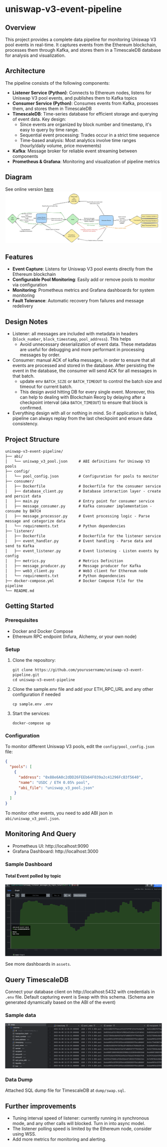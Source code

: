 # uniswap-v3-event-pipeline


## Overview
This project provides a complete data pipeline for monitoring Uniswap V3 pool events in real-time. It captures events from the Ethereum blockchain, processes them through Kafka, and stores them in a TimescaleDB database for analysis and visualization.


## Architecture
The pipeline consists of the following components:
- **Listener Service (Python)**: Connects to Ethereum nodes, listens for Uniswap V3 pool events, and publishes them to Kafka topics
- **Consumer Service (Python)**: Consumes events from Kafka, processes them, and stores them in TimescaleDB
- **TimescaleDB**: Time-series database for efficient storage and querying of event data. Key design:
    - Since events are organized by block number and timestamp, it's easy to query by time range.
    - Sequential event processing: Trades occur in a strict time sequence
    - Time-based analysis: Most analytics involve time ranges (hourly/daily volume, price movements)
- **Kafka**: Message broker for reliable event streaming between components
- **Prometheus & Grafana**: Monitoring and visualization of pipeline metrics


## Diagram
See online version [here](https://excalidraw.com/#json=y8mmSVf9XIH5SS1MlDyM_,EPl9tRpi7wY49rf1UwQqYw)
![alt text](assets/diagram.png)

## Features

- **Event Capture**: Listens for Uniswap V3 pool events directly from the Ethereum blockchain
- **Configurable Pool Monitoring**: Easily add or remove pools to monitor via configuration
- **Monitoring**: Prometheus metrics and Grafana dashboards for system monitoring
- **Fault Tolerance**: Automatic recovery from failures and message redelivery

## Design Notes
- Listener: all messages are included with metadata in headers (`block_number`, `block_timestamp`, `pool_address`). This helps 
    - Avoid unnecessary deserialization of event data. These metadatas are useful for debugging and more performant in processing messages by order.
- Consumer: manual ACK of kafka messages, in order to ensure that all events are processed and stored in the database. After persisting the event in the database, the consumer will send ACK for all messages in that batch.
    - update env `BATCH_SIZE` or `BATCH_TIMEOUT` to control the batch size and timeout for current batch.
    - This design avoid hitting DB for every single event. Moreover, this can help to dealing with Blockchain Reorg by delaying after a checkpoint interval (aka `BATCH_TIMEOUT`) to ensure that block is confirmed.
- Everything design with all or nothing in mind. So if application is failed, pipeline can always replay from the last checkpoint and ensure data consistency.



## Project Structure

```
uniswap-v3-event-pipeline/
├── abi/
│   └── uniswap_v3_pool.json     # ABI definitions for Uniswap V3 pools
├── config/
│   └── pool_config.json         # Configuration for pools to monitor
├── consumer/
│   ├── Dockerfile               # Dockerfile for the consumer service
│   ├── database_client.py       # Database interaction layer - create and persist data
│   ├── main.py                  # Entry point for consumer service
│   ├── message_consumer.py      # Kafka consumer implementation - consume by BATCH
│   ├── message_processor.py     # Event processing logic - Parse message and categorize data
│   └── requirements.txt         # Python dependencies
├── listener/
│   ├── Dockerfile               # Dockerfile for the listener service
│   ├── event_handler.py         # Event handling - Parse data and send to Kafka
│   ├── event_listener.py        # Event listening - Listen events by config
│   ├── metrics.py               # Metrics Definition
│   ├── message_producer.py      # Message producer for Kafka
│   ├── web3_client.py           # Web3 client for Ethereum node
│   └── requirements.txt         # Python dependencies
├── docker-compose.yml           # Docker Compose file for the pipeline
└── README.md

```


## Getting Started

### Prerequisites

- Docker and Docker Compose
- Ethereum RPC endpoint (Infura, Alchemy, or your own node)

### Setup

1. Clone the repository:
   ```
   git clone https://github.com/yourusername/uniswap-v3-event-pipeline.git
   cd uniswap-v3-event-pipeline
   ```

2. Clone the sample.env file and add your ETH_RPC_URL and any other configuration if needed
   ```
   cp sample.env .env
   ```

3. Start the services:
   ```
   docker-compose up
   ```

### Configuration

To monitor different Uniswap V3 pools, edit the `config/pool_config.json` file:

```json
{
  "pools": [
    {
      "address": "0x88e6A0c2dDD26FEEb64F039a2c41296FcB3f5640",
      "name": "USDC / ETH 0.05% pool",
      "abi_file": "uniswap_v3_pool.json"
    }
  ]
}
```
To monitor other events, you need to add ABI json in `abi/uniswap_v3_pool.json`.

## Monitoring And Query

- Prometheus UI: http://localhost:9090
- Grafana Dashboard: http://localhost:3000

### Sample Dashboard
#### Total Event polled by topic
![alt text](assets/prometheus_message_by_topic_event.png)

See more dashboards in `assets`.

## Query TimescaleDB
Connect your database client on http://localhost:5432 with credentials in `.env` file.
Default capturing event is Swap with this schema. (Schema are generated dynamically based on the ABI of the event)

### Sample data
![alt text](assets/swap_sample_data.png)

### Data Dump
Attached SQL dump file for TimescaleDB at `dump/swap.sql`.

## Further improvements
- Tuning interval speed of listener: currently running in synchronous mode, and any other calls will blocked. Turn in into async model.
- The listener polling speed is limited by the Ethereum node, consider using WSS.
- Add more metrics for monitoring and alerting.